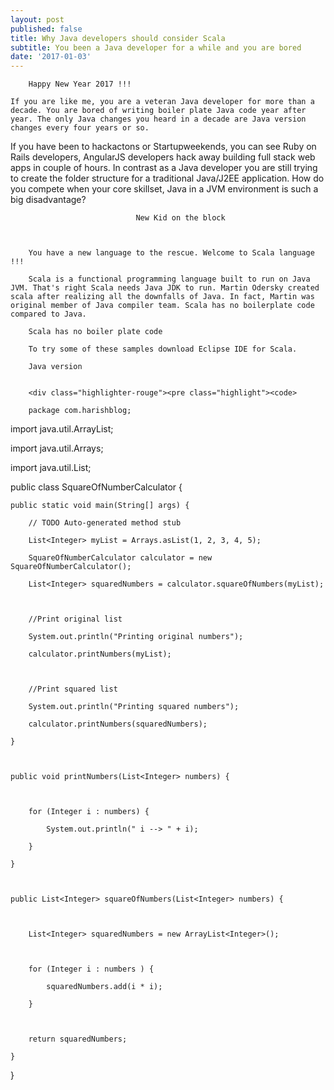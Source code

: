 ```yaml
---
layout: post
published: false
title: Why Java developers should consider Scala
subtitle: You been a Java developer for a while and you are bored
date: '2017-01-03'
---
```


		Happy New Year 2017 !!! 
    
    If you are like me, you are a veteran Java developer for more than a decade. You are bored of writing boiler plate Java code year after year. The only Java changes you heard in a decade are Java version changes every four years or so. 
    
 If you have been to hackactons or Startupweekends, you can see Ruby on Rails developers, AngularJS developers hack away building full stack web apps in couple of hours. In contrast as a Java developer you are still trying to create the folder structure for a traditional Java/J2EE application. How do you compete when your core skillset, Java in a JVM environment is such a big disadvantage?

        

        						New Kid on the block

	

    	You have a new language to the rescue. Welcome to Scala language !!!

        Scala is a functional programming language built to run on Java JVM. That's right Scala needs Java JDK to run. Martin Odersky created scala after realizing all the downfalls of Java. In fact, Martin was original member of Java compiler team. Scala has no boilerplate code compared to Java.
        
        Scala has no boiler plate code

        To try some of these samples download Eclipse IDE for Scala. 

        Java version


        <div class="highlighter-rouge"><pre class="highlight"><code>

        package com.harishblog;

import java.util.ArrayList;

import java.util.Arrays;

import java.util.List;



public class SquareOfNumberCalculator {



	public static void main(String[] args) {

		// TODO Auto-generated method stub

		List<Integer> myList = Arrays.asList(1, 2, 3, 4, 5);

		SquareOfNumberCalculator calculator = new SquareOfNumberCalculator();

		List<Integer> squaredNumbers = calculator.squareOfNumbers(myList);

		

		//Print original list

		System.out.println("Printing original numbers");

		calculator.printNumbers(myList);

			

		//Print squared list

		System.out.println("Printing squared numbers");

		calculator.printNumbers(squaredNumbers);

	}

	

	public void printNumbers(List<Integer> numbers) {

		

		for (Integer i : numbers) {

			System.out.println(" i --> " + i);

		}

	}

	

	public List<Integer> squareOfNumbers(List<Integer> numbers) {

		

		List<Integer> squaredNumbers = new ArrayList<Integer>();

		

		for (Integer i : numbers ) {

			squaredNumbers.add(i * i);

		}

		

		return squaredNumbers;

	}



	

}



</code></pre>

</div>

